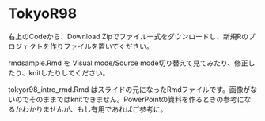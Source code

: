 # TokyoR98

右上のCodeから、Download Zipでファイル一式をダウンロードし、新規Rのプロジェクトを作りファイルを置いてください。

rmdsample.Rmd を Visual mode/Source mode切り替えて見てみたり、修正したり、knitしたりしてください。

tokyor98_intro_rmd.Rmd はスライドの元になったRmdファイルです。画像がないのでそのままではknitできません。PowerPointの資料を作るときの参考になるかわかりませんが、もし有用であればご参考に。


